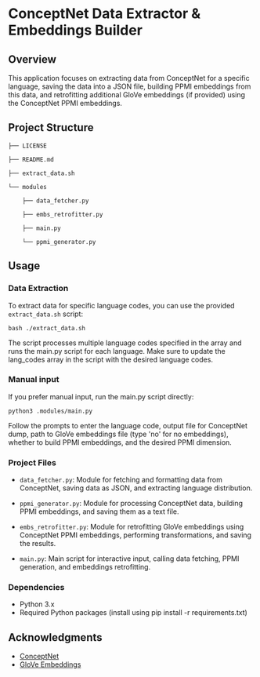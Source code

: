 # ConceptNet Data Extractor & Embeddings Builder

## Overview

This application focuses on extracting data from ConceptNet for a specific language, saving the data into a JSON file, building PPMI embeddings from this data, and retrofitting additional GloVe embeddings (if provided) using the ConceptNet PPMI embeddings.

## Project Structure
    ├── LICENSE

    ├── README.md

    ├── extract_data.sh

    └── modules

        ├── data_fetcher.py

        ├── embs_retrofitter.py

        ├── main.py

        └── ppmi_generator.py


## Usage

### Data Extraction

To extract data for specific language codes, you can use the provided `extract_data.sh` script:

`bash ./extract_data.sh`

The script processes multiple language codes specified in the array and runs the main.py script for each language. Make sure to update the lang_codes array in the script with the desired language codes.

### Manual input

If you prefer manual input, run the main.py script directly:

`python3 .modules/main.py`

Follow the prompts to enter the language code, output file for ConceptNet dump, path to GloVe embeddings file (type 'no' for no embeddings), whether to build PPMI embeddings, and the desired PPMI dimension.

### Project Files
- `data_fetcher.py`: Module for fetching and formatting data from ConceptNet, saving data as JSON, and extracting language distribution.

- `ppmi_generator.py`: Module for processing ConceptNet data, building PPMI embeddings, and saving them as a text file.

- `embs_retrofitter.py`: Module for retrofitting GloVe embeddings using ConceptNet PPMI embeddings, performing transformations, and saving the results.

- `main.py`: Main script for interactive input, calling data fetching, PPMI generation, and embeddings retrofitting.

### Dependencies
- Python 3.x
- Required Python packages (install using pip install -r requirements.txt)

## Acknowledgments
- [ConceptNet](https://github.com/commonsense/conceptnet5/wiki/Languages)
- [GloVe Embeddings](https://nlp.stanford.edu/projects/glove/)